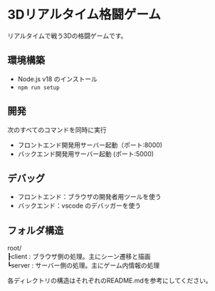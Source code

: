 # 3Dリアルタイム格闘ゲーム
リアルタイムで戦う3Dの格闘ゲームです。

## 環境構築
- Node.js v18 のインストール
- `npm run setup`

## 開発
次のすべてのコマンドを同時に実行
- フロントエンド開発用サーバー起動（ポート:8000)
- バックエンド開発用サーバー起動 (ポート:5000)

## デバッグ
- フロントエンド：ブラウザの開発者用ツールを使う
- バックエンド：vscode のデバッガーを使う

## フォルダ構造

root/  
┠client : ブラウザ側の処理。主にシーン遷移と描画  
┗server : サーバー側の処理。主にゲーム内情報の処理  

各ディレクトリの構造はそれぞれのREADME.mdを参考にしてください。